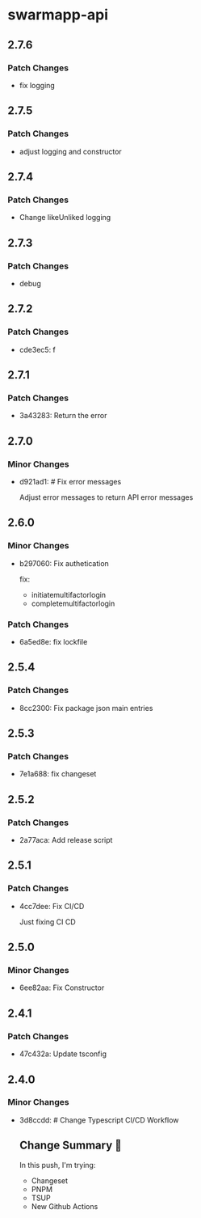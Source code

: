 # swarmapp-api

## 2.7.6

### Patch Changes

- fix logging

## 2.7.5

### Patch Changes

- adjust logging and constructor

## 2.7.4

### Patch Changes

- Change likeUnliked logging

## 2.7.3

### Patch Changes

- debug

## 2.7.2

### Patch Changes

- cde3ec5: f

## 2.7.1

### Patch Changes

- 3a43283: Return the error

## 2.7.0

### Minor Changes

- d921ad1: # Fix error messages

  Adjust error messages to return API error messages

## 2.6.0

### Minor Changes

- b297060: Fix authetication

  fix:

  - initiatemultifactorlogin
  - completemultifactorlogin

### Patch Changes

- 6a5ed8e: fix lockfile

## 2.5.4

### Patch Changes

- 8cc2300: Fix package json main entries

## 2.5.3

### Patch Changes

- 7e1a688: fix changeset

## 2.5.2

### Patch Changes

- 2a77aca: Add release script

## 2.5.1

### Patch Changes

- 4cc7dee: Fix CI/CD

  Just fixing CI CD

## 2.5.0

### Minor Changes

- 6ee82aa: Fix Constructor

## 2.4.1

### Patch Changes

- 47c432a: Update tsconfig

## 2.4.0

### Minor Changes

- 3d8ccdd: # Change Typescript CI/CD Workflow

  ## Change Summary 📔

  In this push, I'm trying:

  - Changeset
  - PNPM
  - TSUP
  - New Github Actions
